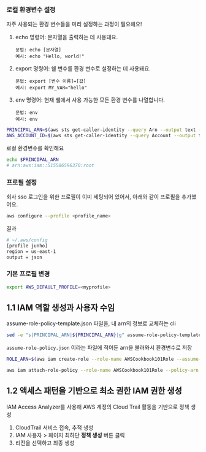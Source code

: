 ### 로컬 환경변수 설정

자주 사용되는 환경 변수들을 미리 설정하는 과정이 필요해요!

1. echo 명령어: 문자열을 출력하는 데 사용돼요.

   ```
   문법: echo [문자열]
   예시: echo "Hello, world!"
   ```

2. export 명령어: 쉘 변수를 환경 변수로 설정하는 데 사용돼요.

   ```
   문법: export [변수 이름]=[값]
   예시: export MY_VAR="hello"
   ```

3. env 명령어: 현재 쉘에서 사용 가능한 모든 환경 변수를 나열합니다.
   ```
   문법: env
   예시: env
   ```

```bash
PRINCIPAL_ARN=$(aws sts get-caller-identity --query Arn --output text --profile ausg-jun)
AWS_ACCOUNT_ID=$(aws sts get-caller-identity --query Account --output text --profile ausg-jun)
```

로컬 환경변수를 확인해요

```bash
echo $PRINCIPAL_ARN
# arn:aws:iam::515586596370:root
```

### 프로필 설정

회사 sso 로그인을 위한 프로필이 이미 세팅되어 있어서, 아래와 같이 프로필을 추가했어요.

```bash
aws configure --profile <profile_name>
```

결과

```bash
# ~/.aws/config
[profile junho]
region = us-east-1
output = json
```

### 기본 프로필 변경

```bash
export AWS_DEFAULT_PROFILE=<myprofile>
```

## 1.1 IAM 역할 생성과 사용자 수임

assume-role-policy-template.json 파일을, 내 arn의 정보로 교체하는 cli

```bash
sed -e "s|PRINCIPAL_ARN|${PRINCIPAL_ARN}|g" assume-role-policy-template.json > assume-role-policy.json
```

`assume-role-policy.json` 이라는 파일에 적어둔 arn을 불러와서 환경변수로 저장

```bash
ROLE_ARN=$(aws iam create-role --role-name AWSCookbook101Role --assume-role-policy-document  file://assume-role-policy.json --output text --query Role.Arn)
```

```bash
aws iam attach-role-policy --role-name AWSCookbook101Role --policy-arn arn:aws:iam::aws:policy/PowerUserAccess --profile junho
```

## 1.2 액세스 패턴을 기반으로 최소 권한 IAM 권한 생성

IAM Access Analyzer를 사용해 AWS 계정의 Cloud Trail 활동을 기반으로 정책 생성

1. CloudTrail 서비스 접속, 추적 생성
2. IAM 사용자 > 페이지 최하단 **정책 생성** 버튼 클릭
3. 리전을 선택하고 최종 생성
